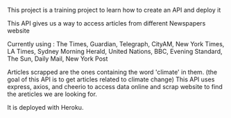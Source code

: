 This project is a training project to learn how to create an API and deploy it

This API gives us a way to access articles from different Newspapers website 

Currently using : 
The Times, Guardian, Telegraph, CityAM, New York Times, 
LA Times, Sydney Morning Herald, United Nations, BBC, 
Evening Standard, The Sun, Daily Mail, New York Post


Articles scrapped are the ones containing the word 'climate' in them. (the goal of this API is to get articles related to climate change)
This API uses express, axios, and cheerio to access data online and scrap website to find the areticles we are looking for.


It is deployed with Heroku.